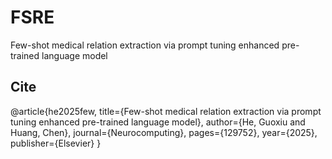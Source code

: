 # FSRE
Few-shot medical relation extraction via prompt tuning enhanced pre-trained language model

## Cite
@article{he2025few,
  title={Few-shot medical relation extraction via prompt tuning enhanced pre-trained language model},
  author={He, Guoxiu and Huang, Chen},
  journal={Neurocomputing},
  pages={129752},
  year={2025},
  publisher={Elsevier}
}
